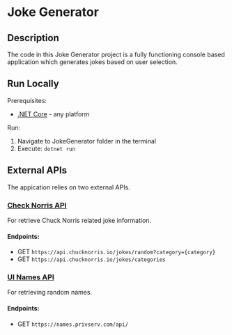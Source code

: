 # Joke Generator

## Description
The code in this Joke Generator project is a fully functioning console based application which generates jokes based on user selection.

## Run Locally
Prerequisites:
- [.NET Core]() - any platform

Run:
1. Navigate to JokeGenerator folder in the terminal
2. Execute: `dotnet run`

## External APIs
The appication relies on two external APIs.

### [Check Norris API](https://api.chucknorris.io/)
For retrieve Chuck Norris related joke information. 

#### Endpoints: 
-  GET `https://api.chucknorris.io/jokes/random?category={category}`
-  GET `https://api.chucknorris.io/jokes/categories`

### [UI Names API](https://names.privserv.com/api/)
For retrieving random names. 

#### Endpoints: 
-  GET `https://names.privserv.com/api/`





